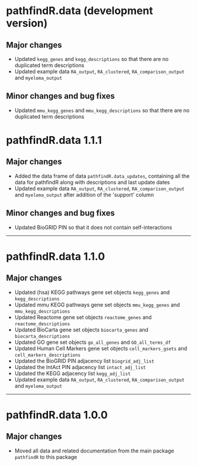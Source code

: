 # pathfindR.data (development version)

## Major changes
- Updated `kegg_genes` and `kegg_descriptions` so that there are no duplicated term descriptions
- Updated example data `RA_output`, `RA_clustered`, `RA_comparison_output` and `myeloma_output`

## Minor changes and bug fixes
- Updated `mmu_kegg_genes` and `mmu_kegg_descriptions` so that there are no duplicated term descriptions

# pathfindR.data 1.1.1

## Major changes
- Added the data frame of data `pathfindR.data_updates`, containing all the data for pathfindR along with descriptions and last update dates
- Updated example data `RA_output`, `RA_clustered`, `RA_comparison_output` and `myeloma_output` after addition of the 'support' column

## Minor changes and bug fixes
- Updated BioGRID PIN so that it does not contain self-interactions

***

# pathfindR.data 1.1.0

## Major changes
- Updated (hsa) KEGG pathways gene set objects `kegg_genes` and `kegg_descriptions`
- Updated mmu KEGG pathways gene set objects `mmu_kegg_genes` and `mmu_kegg_descriptions`
- Updated Reactome gene set objects `reactome_genes` and `reactome_descriptions`
- Updated BioCarta gene set objects `biocarta_genes` and `biocarta_descriptions`
- Updated GO gene set objects `go_all_genes` and `GO_all_terms_df`
- Updated Human Cell Markers gene set objects `cell_markers_gsets` and `cell_markers_descriptions`
- Updated the BioGRID PIN adjacency list `biogrid_adj_list`
- Updated the IntAct PIN adjacency list `intact_adj_list`
- Updated the KEGG adjacency list `kegg_adj_list`
- Updated example data `RA_output`, `RA_clustered`, `RA_comparison_output` and `myeloma_output`

***

# pathfindR.data 1.0.0

## Major changes
- Moved all data and related documentation from the main package `pathfindR` to this package
